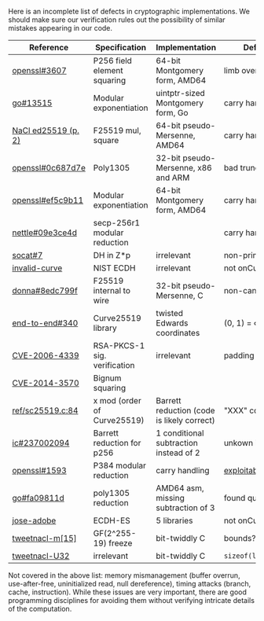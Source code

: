 Here is an incomplete list of defects in cryptographic implementations. We
should make sure our verification rules out the possibility of similar mistakes
appearing in our code.

| Reference                                                           | Specification               | Implementation              | Defect        |
| ------------------------------------------------------------------- | --------------------------- | --------------------------- | ------------- |
| [openssl#3607](https://rt.openssl.org/Ticket/Display.html?id=3607)  | P256 field element squaring | 64-bit Montgomery form, AMD64 | limb overflow |
| [go#13515](https://github.com/golang/go/issues/13515)               | Modular exponentiation      | uintptr-sized Montgomery form, Go | carry handling |
| [NaCl ed25519 (p. 2)](https://tweetnacl.cr.yp.to/tweetnacl-20131229.pdf) | F25519 mul, square          | 64-bit pseudo-Mersenne, AMD64     | carry handling |
| [openssl#0c687d7e](https://git.openssl.org/gitweb/?p=openssl.git;a=commitdiff;h=dc3c5067cd90f3f2159e5d53c57b92730c687d7e;ds=sidebyside) | Poly1305 | 32-bit pseudo-Mersenne, x86 and ARM | bad truncation |
| [openssl#ef5c9b11](https://github.com/openssl/openssl/commit/29851264f11ccc70c6c0140d7e3d8d93ef5c9b11) | Modular exponentiation | 64-bit Montgomery form, AMD64 | carry handling |
| [nettle#09e3ce4d](https://git.lysator.liu.se/nettle/nettle/commit/c71d2c9d20eeebb985e3872e4550137209e3ce4d) | secp-256r1 modular reduction | | carry handling |
| [socat#7](http://www.dest-unreach.org/socat/contrib/socat-secadv7.html) | DH in Z*p | irrelevant | non-prime p |
| [invalid-curve](http://euklid.org/pdf/ECC_Invalid_Curve.pdf) | NIST ECDH | irrelevant | not onCurve |
| [donna#8edc799f](https://github.com/agl/curve25519-donna/commit/2647eeba59fb628914c79ce691df794a8edc799f) | F25519 internal to wire |  32-bit pseudo-Mersenne, C | non-canonical |
| [end-to-end#340](https://github.com/google/end-to-end/issues/340) | Curve25519 library | twisted Edwards coordinates | (0, 1) = ∞ |
| [CVE-2006-4339](https://web.archive.org/web/20071010042708/http://www.imc.org/ietf-openpgp/mail-archive/msg14307.html) | RSA-PKCS-1 sig. verification | irrelevant | padding check |
| [CVE-2014-3570](https://www.openssl.org/news/secadv/20150108.txt) | Bignum squaring |   |  |
| [ref/sc25519.c:84](https://github.com/floodyberry/supercop/blob/master/crypto_sign/ed25519/ref/sc25519.c#L84) | x mod (order of Curve25519) |  Barrett reduction (code is likely correct) | "XXX" comment |
| [ic#237002094](https://github.com/mit-plv/fiat-crypto/pull/42#issuecomment-237002094) | Barrett reduction for p256 | 1 conditional subtraction instead of 2 | unkown if ok |
| [openssl#1593](https://rt.openssl.org/Ticket/Display.html?id=1593&user=guest&pass=guest) | P384 modular reduction | carry handling | [exploitable](https://eprint.iacr.org/2011/633.pdf) |
| [go#fa09811d](https://github.com/golang/crypto/commit/84e98f45760e87786b7f24603b8166a6fa09811d) | poly1305 reduction | AMD64 asm, missing subtraction of 3 | found quickly |
| [jose-adobe](https://blogs.adobe.com/security/2017/03/critical-vulnerability-uncovered-in-json-encryption.html) | ECDH-ES | 5 libraries | not onCurve | 
| [tweetnacl-m\[15\]](http://seb.dbzteam.org/blog/2014/04/28/tweetnacl_arithmetic_bug.html) | GF(2^255-19) freeze | bit-twiddly C | bounds? typo? | 
| [tweetnacl-U32](https://web.archive.org/web/20160305001036/http://blog.skylable.com/2014/05/tweetnacl-carrybit-bug/) | irrelevant | bit-twiddly C | `sizeof(long)!=32` | 


Not covered in the above list: memory mismanagement (buffer overrun, use-after-free, uninitialized read, null dereference), timing attacks (branch, cache, instruction). While these issues are very important, there are good programming disciplines for avoiding them without verifying intricate details of the computation.
